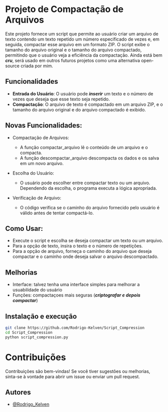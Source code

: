 # Projeto de Compactação de Arquivos

Este projeto fornece um script que permite ao usuário criar um arquivo de texto contendo um texto repetido um número especificado de vezes e, em seguida, compactar esse arquivo em um formato ZIP.
O script exibe o tamanho do arquivo original e o tamanho do arquivo compactado, permitindo que o usuário veja a eficiência da compactação.
Ainda está bem ***cru***, será usado em outros futuros projetos como uma alternativa open-source criada por mim.

## Funcionalidades

- **Entrada do Usuário**: O usuário pode ***inserir*** um texto e o número de vezes que deseja que esse texto seja repetido.
- **Compactação**: O arquivo de texto é compactado em um arquivo ZIP, e o tamanho do arquivo original e do arquivo compactado é exibido.

## Novas Funcionalidades:

   - Compactação de Arquivos:
        - A função compactar_arquivo lê o conteúdo de um arquivo e o compacta.
        - A função descompactar_arquivo descompacta os dados e os salva em um novo arquivo.

   - Escolha do Usuário:
        - O usuário pode escolher entre compactar texto ou um arquivo. Dependendo da escolha, o programa executa a lógica apropriada.

   - Verificação de Arquivo:
        - O código verifica se o caminho do arquivo fornecido pelo usuário é válido antes de tentar compactá-lo.

## Como Usar:
   - Execute o script e escolha se deseja compactar um texto ou um arquivo.
   - Para a opção de texto, insira o texto e o número de repetições.
   - Para a opção de arquivo, forneça o caminho do arquivo que deseja compactar e o caminho onde deseja salvar o arquivo descompactado.


## Melhorias

- Interface: talvez tenha uma interface simples para melhorar a usuabilidade do usuário
- Funções: compactaçoes mais seguras (***criptografar e depois compactar***)

## Instalação e execução

   ```bash
   git clone https://github.com/Rodrigo-Kelven/Script_Compression
   cd Script_Compression
   python script_compression.py
   ```
# Contribuições

Contribuições são bem-vindas! Se você tiver sugestões ou melhorias, sinta-se à vontade para abrir um issue ou enviar um pull request.

## Autores

- [@Rodrigo_Kelven](https://github.com/Rodrigo-Kelven)
